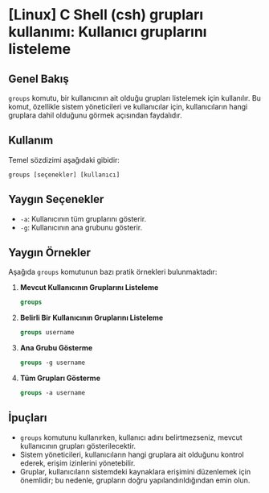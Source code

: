 # [Linux] C Shell (csh) grupları kullanımı: Kullanıcı gruplarını listeleme

## Genel Bakış
`groups` komutu, bir kullanıcının ait olduğu grupları listelemek için kullanılır. Bu komut, özellikle sistem yöneticileri ve kullanıcılar için, kullanıcıların hangi gruplara dahil olduğunu görmek açısından faydalıdır.

## Kullanım
Temel sözdizimi aşağıdaki gibidir:
```
groups [seçenekler] [kullanıcı]
```

## Yaygın Seçenekler
- `-a`: Kullanıcının tüm gruplarını gösterir.
- `-g`: Kullanıcının ana grubunu gösterir.

## Yaygın Örnekler
Aşağıda `groups` komutunun bazı pratik örnekleri bulunmaktadır:

1. **Mevcut Kullanıcının Gruplarını Listeleme**
   ```csh
   groups
   ```

2. **Belirli Bir Kullanıcının Gruplarını Listeleme**
   ```csh
   groups username
   ```

3. **Ana Grubu Gösterme**
   ```csh
   groups -g username
   ```

4. **Tüm Grupları Gösterme**
   ```csh
   groups -a username
   ```

## İpuçları
- `groups` komutunu kullanırken, kullanıcı adını belirtmezseniz, mevcut kullanıcının grupları gösterilecektir.
- Sistem yöneticileri, kullanıcıların hangi gruplara ait olduğunu kontrol ederek, erişim izinlerini yönetebilir.
- Gruplar, kullanıcıların sistemdeki kaynaklara erişimini düzenlemek için önemlidir; bu nedenle, grupların doğru yapılandırıldığından emin olun.